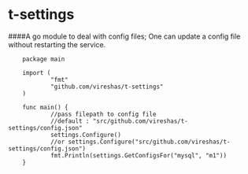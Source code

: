 t-settings
==========

####A go module to deal with config files; One can update a config file without restarting the service.

        package main
        
        import (
                "fmt"
                "github.com/vireshas/t-settings"
        )
        
        func main() {
                //pass filepath to config file
                //default : "src/github.com/vireshas/t-settings/config.json"
                settings.Configure()
                //or settings.Configure("src/github.com/vireshas/t-settings/config.json")
                fmt.Println(settings.GetConfigsFor("mysql", "m1"))
        }
